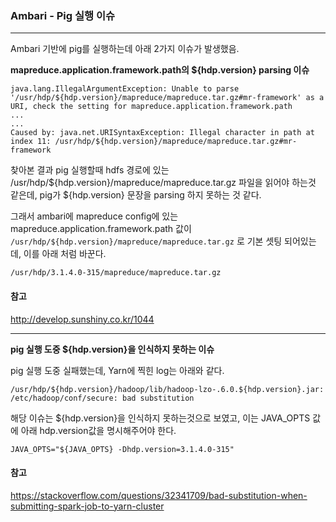 ### Ambari - Pig 실행 이슈

<hr>





Ambari 기반에 pig를 실행하는데 아래 2가지 이슈가 발생했음.




**mapreduce.application.framework.path의 ${hdp.version} parsing 이슈**

```
java.lang.IllegalArgumentException: Unable to parse '/usr/hdp/${hdp.version}/mapreduce/mapreduce.tar.gz#mr-framework' as a URI, check the setting for mapreduce.application.framework.path
...
...
Caused by: java.net.URISyntaxException: Illegal character in path at index 11: /usr/hdp/${hdp.version}/mapreduce/mapreduce.tar.gz#mr-framework
```


찾아본 결과 pig 실행할때 hdfs 경로에 있는 /usr/hdp/${hdp.version}/mapreduce/mapreduce.tar.gz 파일을 읽어야 하는것 같은데, pig가 ${hdp.version} 문장을 parsing 하지 못하는 것 같다.



그래서 ambari에 mapreduce config에 있는 mapreduce.application.framework.path 값이 `/usr/hdp/${hdp.version}/mapreduce/mapreduce.tar.gz` 로 기본 셋팅 되어있는데, 이를 아래 처럼 바꾼다.

`/usr/hdp/3.1.4.0-315/mapreduce/mapreduce.tar.gz`



#### 참고

http://develop.sunshiny.co.kr/1044



<hr>



**pig 실행 도중 ${hdp.version}을 인식하지 못하는 이슈**

pig 실행 도중 실패했는데, Yarn에 찍힌 log는 아래와 같다.

```
/usr/hdp/${hdp.version}/hadoop/lib/hadoop-lzo-.6.0.${hdp.version}.jar:
/etc/hadoop/conf/secure: bad substitution
```



해당 이슈는 ${hdp.version}을 인식하지 못하는것으로 보였고, 이는 JAVA_OPTS 값에 아래 hdp.version값을 명시해주어야 한다.

`JAVA_OPTS="${JAVA_OPTS} -Dhdp.version=3.1.4.0-315"`



#### 참고

https://stackoverflow.com/questions/32341709/bad-substitution-when-submitting-spark-job-to-yarn-cluster
